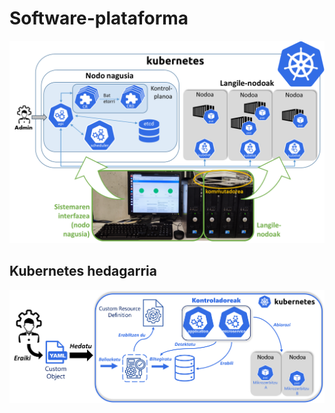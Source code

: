 # Software-plataforma


![Kubernetes_egitura](../../Irudiak/Kubernetes_egitura.png)


## Kubernetes hedagarria

![Kubernetes_hedagarria](../../Irudiak/Kubernetes_extension.png)
